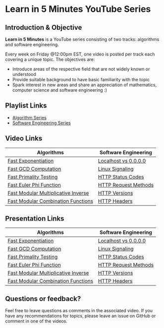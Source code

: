 # Learn in 5 Minutes YouTube Series 

## Introduction & Objective
**Learn in 5 Minutes** is a YouTube series consisting of two tracks: algorithms and software engineering. 

Every week on Friday @12:00pm EST, one video is posted per track each covering a unique topic. The objectives are:
- Introduce areas of the respective field that are not widely known or understood
- Provide suitable background to have basic familiarity with the topic
- Spark interest in new areas and share an appreciation of mathematics, computer science and software engineering :) 

## Playlist Links
- [Algorithm Series](https://www.youtube.com/watch?v=WAzGvZbaAOw&list=PLIRuSslToIDgg3otNlmIFhrNFJ5G4Zkbr)
- [Software Engineering Series](https://www.youtube.com/watch?v=ahYgoV8MDtg&list=PLIRuSslToIDgX7leusWZqzAIQAfvDG1mJ)

## Video Links 
| Algorithms                                                          | Software Engineering                                                |
|---------------------------------------------------------------------|---------------------------------------------------------------------|
| [Fast Exponentiation](https://www.youtube.com/watch?v=WAzGvZbaAOw)  | [Localhost vs 0.0.0.0](https://www.youtube.com/watch?v=ahYgoV8MDtg) |
| [Fast GCD Computation](https://www.youtube.com/watch?v=I-DClW_0bhU) | [Linux Signaling](https://www.youtube.com/watch?v=zXZK3xVLyYc)    |
| [Fast Primality Testing](https://www.youtube.com/watch?v=Yxo9d0HCmmI&list=LL1x8xbTXmulYknwNDyrBImQ&index=3&t=0s)| [HTTP Status Codes](https://www.youtube.com/watch?v=eCzkqTdBjP4)      |
| [Fast Euler Phi Function](https://www.youtube.com/watch?v=a0yI1b5PEaY&list=PLIRuSslToIDgg3otNlmIFhrNFJ5G4Zkbr&index=4) | [HTTP Request Methods](https://www.youtube.com/watch?v=XQLCJa--3rA&list=PLIRuSslToIDgg3otNlmIFhrNFJ5G4Zkbr&index=6)|
| [Fast Modular Multiplicative Inverse](https://www.youtube.com/watch?v=a2SPLj4gKXI&list=PLIRuSslToIDgg3otNlmIFhrNFJ5G4Zkbr&index=5) | [HTTP Versions](https://www.youtube.com/watch?v=RbQBnYN5f7g)|
| [Fast Modular Combination Functions](https://www.youtube.com/watch?v=XQLCJa--3rA&list=PLIRuSslToIDgg3otNlmIFhrNFJ5G4Zkbr&index=6) | [HTTP Headers](https://www.youtube.com/watch?v=1v7RoeXyww4) |


## Presentation Links
| Algorithms                                                          | Software Engineering                                                |
|---------------------------------------------------------------------|---------------------------------------------------------------------|
| [Fast Exponentiation](https://docs.google.com/presentation/d/1zZ-ShaWUYz5fThn-2juSkenVrSEDVnrgA_heAfV27zs/edit?usp=sharing)  | [Localhost vs 0.0.0.0](https://docs.google.com/presentation/d/1GnT5zhMVVl6S1F0cSYRgF-7EFXHNkkSQLHs-YcigBjY/edit?usp=sharing) |
| [Fast GCD Computation](https://docs.google.com/presentation/d/1yfZySV5q_I0cRPPtYUl5iGiE-oUmEX7oOOxgArsKuCU/edit?usp=sharing) | [Linux Signaling](https://docs.google.com/presentation/d/1kcryPnmxIpODRbA9MgHqwzzutWmuF9oBd0QRoX0dLIw/edit?usp=sharing)    |
| [Fast Primality Testing](https://docs.google.com/presentation/d/1mROUEpDbx0N3YMcs8ZAvB4y3SHYqPNzPd0_Ak_obWJs/edit?usp=sharing)| [HTTP Status Codes](https://docs.google.com/presentation/d/1cWqajmdqHNT_RbEmqyrJLYUP0-twDWvAyVjlJ9Anilk/edit?usp=sharing) |
| [Fast Euler Phi Function](https://docs.google.com/presentation/d/18ioh-75DeEyspi3eMGQaHP6MOhwvaYPCPuHkN3kBVt8/edit?usp=sharing) | [HTTP Request Methods](https://docs.google.com/presentation/d/1grk7SvdVEaTIdtHNAwNJn6BydZDcy0juEuClWSnTyIk/edit?usp=sharing)|
| [Fast Modular Multiplicative Inverse](https://docs.google.com/presentation/d/1TDMYAisIep4nICUF_vDRDYbOjVFQ4k2p4S3fTqWCg_o/edit?usp=sharing)| [HTTP Versions](https://docs.google.com/presentation/d/13YA8Ym2YmM5IVnAg3Dl4JcMpoVIpyNzM6C-F1Y7WuNY/edit?usp=sharing) |
| [Fast Modular Combination Functions](https://docs.google.com/presentation/d/1yl-KFEXjmVPROMrXVcSfCpNo51NQHQ-565M2WAOT7lM/edit?usp=sharing) | [HTTP Headers](https://docs.google.com/presentation/d/1RpZ4heG5CHVUEQHhtFxGIdkl4q6laG3hmwM_pC97K2c/edit?usp=sharing)|


## Questions or feedback?
Feel free to leave questions as comments in the associated video. If you have any recommendations for topics, please leave an issue on GitHub or comment in one of the videos.

